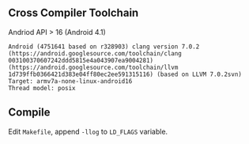 
## Cross Compiler Toolchain  

Andriod API > 16 (Android 4.1)

```  
Android (4751641 based on r328903) clang version 7.0.2 (https://android.googlesource.com/toolchain/clang 003100370607242ddd5815e4a043907ea9004281) (https://android.googlesource.com/toolchain/llvm 1d739ffb0366421d383e04ff80ec2ee591315116) (based on LLVM 7.0.2svn)
Target: armv7a-none-linux-android16
Thread model: posix
```

## Compile  

Edit `Makefile`, append `-llog` to `LD_FLAGS` variable.
